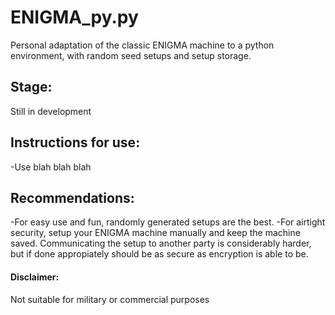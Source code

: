 # ENIGMA_py.py
Personal adaptation of the classic ENIGMA machine to a python environment, with random seed setups and setup storage.

## Stage:
Still in development

## Instructions for use:
-Use blah blah blah

## Recommendations:
-For easy use and fun, randomly generated setups are the best.
-For airtight security, setup your ENIGMA machine manually and keep the machine saved. Communicating the setup to another party is considerably harder, but if done appropiately should be as secure as encryption is able to be.

#### Disclaimer:
Not suitable for military or commercial purposes
